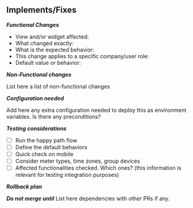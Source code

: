 ## Implements/Fixes #

***Functional Changes***

 - View and/or widget affected:
 - What changed exactly: 
 - What is the expected behavior: 
 - This change applies to a specific company/user role: 
 - Default value or behavior: 
 
***Non-Functional changes***

List here a list of non-functional changes

***Configuration needed***

Add here any extra configuration needed to deploy this as environment variables. Is there any preconditions?

***Testing considerations***

 - [ ] Run the happy path flow
 - [ ] Define the default behaviors
 - [ ] Quick check on mobile
 - [ ] Consider meter types, time zones, group devices
 - [ ] Affected functionalities checked. Which ones? (this information is relevant for testing integration purposes)

***Rollback plan***

***Do not merge until***
List here dependencies with other PRs if any.
